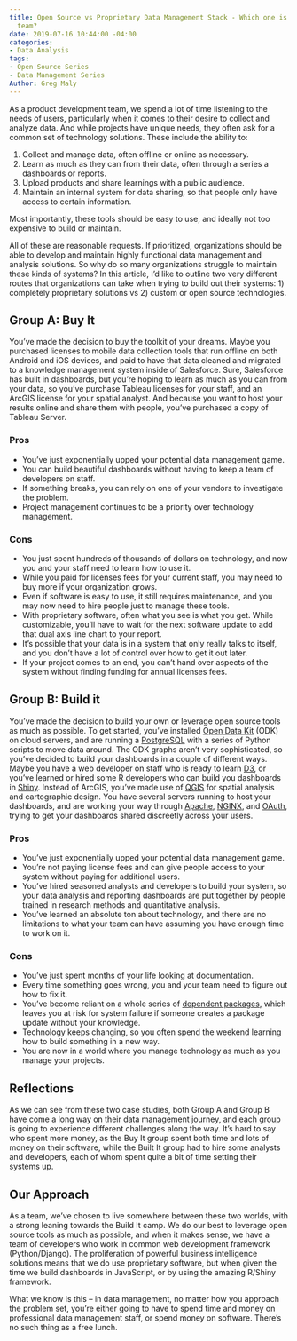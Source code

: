 ```yaml
---
title: Open Source vs Proprietary Data Management Stack - Which one is right for your
  team?
date: 2019-07-16 10:44:00 -04:00
categories:
- Data Analysis
tags:
- Open Source Series
- Data Management Series
Author: Greg Maly
---
```


As a product development team, we spend a lot of time listening to the needs of users, particularly when it comes to their desire to collect and analyze data. And while projects have unique needs, they often ask for a common set of technology solutions. These include the ability to:

1. Collect and manage data, often offline or online as necessary.
2. Learn as much as they can from their data, often through a series a dashboards or reports.
3. Upload products and share learnings with a public audience.
4. Maintain an internal system for data sharing, so that people only have access to certain information.

Most importantly, these tools should be easy to use, and ideally not too expensive to build or maintain.

All of these are reasonable requests. If prioritized, organizations should be able to develop and maintain highly functional data management and analysis solutions. So why do so many organizations struggle to maintain these kinds of systems?
In this article, I’d like to outline two very different routes that organizations can take when trying to build out their systems: 1) completely proprietary solutions vs 2) custom or open source technologies. 

<!--more-->

## Group A: Buy It

You’ve made the decision to buy the toolkit of your dreams. Maybe you purchased licenses to mobile data collection tools that run offline on both Android and iOS devices, and paid to have that data cleaned and migrated to a knowledge management system inside of Salesforce. Sure, Salesforce has built in dashboards, but you’re hoping to learn as much as you can from your data, so you’ve purchase Tableau licenses for your staff, and an ArcGIS license for your spatial analyst. And because you want to host your results online and share them with people, you’ve purchased a copy of Tableau Server. 

### Pros

* You’ve just exponentially upped your potential data management game.
* You can build beautiful dashboards without having to keep a team of developers on staff.
* If something breaks, you can rely on one of your vendors to investigate the problem. 
* Project management continues to be a priority over technology management.

### Cons

* You just spent hundreds of thousands of dollars on technology, and now you and your staff need to learn how to use it. 
* While you paid for licenses fees for your current staff, you may need to buy more if your organization grows.
* Even if software is easy to use, it still requires maintenance, and you may now need to hire people just to manage these tools.
* With proprietary software, often what you see is what you get. While customizable, you’ll have to wait for the next software update to add that dual axis line chart to your report.
* It’s possible that your data is in a system that only really talks to itself, and you don’t have a lot of control over how to get it out later.
* If your project comes to an end, you can’t hand over aspects of the system without finding funding for annual licenses fees.

## Group B: Build it
You’ve made the decision to build your own or leverage open source tools as much as possible. To get started, you’ve installed [Open Data Kit](https://dai-global-digital.com/data-collection-with-opendatakit.html) (ODK) on cloud servers, and are running a [PostgreSQL](https://www.postgresql.org/) with a series of Python scripts to move data around. The ODK graphs aren’t very sophisticated, so you’ve decided to build your dashboards in a couple of different ways. Maybe you have a web developer on staff who is ready to learn [D3](https://d3js.org/), or you’ve learned or hired some R developers who can build you dashboards in [Shiny](https://shiny.rstudio.com/). Instead of ArcGIS, you’ve made use of [QGIS](https://qgis.org/en/site/) for spatial analysis and cartographic design. You have several servers running to host your dashboards, and are working your way through [Apache](https://httpd.apache.org/), [NGINX](https://www.nginx.com/), and [OAuth](https://oauth.net/), trying to get your dashboards shared discreetly across your users. 

### Pros
* You’ve just exponentially upped your potential data management game.
* You’re not paying license fees and can give people access to your system without paying for additional users.
* You’ve hired seasoned analysts and developers to build your system, so your data analysis and reporting dashboards are put together by people trained in research methods and quantitative analysis. 
* You’ve learned an absolute ton about technology, and there are no limitations to what your team can have assuming you have enough time to work on it.

### Cons
* You’ve just spent months of your life looking at documentation.
* Every time something goes wrong, you and your team need to figure out how to fix it.
* You’ve become reliant on a whole series of [dependent packages](https://en.wikipedia.org/wiki/Dependency_hell), which leaves you at risk for system failure if someone creates a package update without your knowledge.
* Technology keeps changing, so you often spend the weekend learning how to build something in a new way.
* You are now in a world where you manage technology as much as you manage your projects.

## Reflections

As we can see from these two case studies, both Group A and Group B have come a long way on their data management journey, and each group is going to experience different challenges along the way. It’s hard to say who spent more money, as the Buy It group spent both time and lots of money on their software, while the Built It group had to hire some analysts and developers, each of whom spent quite a bit of time setting their systems up. 

## Our Approach

As a team, we’ve chosen to live somewhere between these two worlds, with a strong leaning towards the Build It camp. We do our best to leverage open source tools as much as possible, and when it makes sense, we have a team of developers who work in common web development framework (Python/Django). The proliferation of powerful business intelligence solutions means that we do use proprietary software, but when given the time we build dashboards in JavaScript, or by using the amazing R/Shiny framework. 

What we know is this – in data management, no matter how you approach the problem set, you’re either going to have to spend time and money on professional data management staff, or spend money on software. There’s no such thing as a free lunch.
